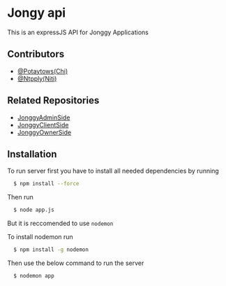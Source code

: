 
# Jongy api
This is an expressJS API for Jonggy Applications


## Contributors

- [@Potaytows(Chi)](https://github.com/potaytows)
- [@Ntpply(Niti)](https://github.com/Ntpply)

## Related Repositories
- [JonggyAdminSide](https://github.com/potaytows/JonggyAdminSide)
- [JonggyClientSide](https://github.com/potaytows/jonggyClientside)
- [JonggyOwnerSide](https://github.com/potaytows/JonggyOwnerSide)


## Installation

To run server first you have to install all needed dependencies by running

```bash
  $ npm install --force
```

Then run 

```bash
  $ node app.js
```
But it is reccomended to use `nodemon`

To install nodemon run 

```bash
  $ npm install -g nodemon
```

Then use the below command to run the server
```bash
  $ nodemon app
```

